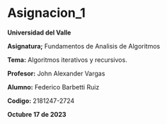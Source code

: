 # Asignacion_1
**Universidad del Valle**

**Asignatura;**
Fundamentos de Analisis de Algoritmos

**Tema:** Algoritmos iterativos y recursivos.

**Profesor:**
John Alexander Vargas

**Alumno:**
Federico Barbetti Ruiz

**Codigo:** 2181247-2724

**Octubre 17 de 2023**
